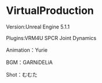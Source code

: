 # VirtualProduction

Version:Unreal Engine 5.1.1

Plugins:VRM4U
        SPCR Joint Dynamics
        
Animation：Yurie

BGM：GARNiDELiA

Shot：むむた
